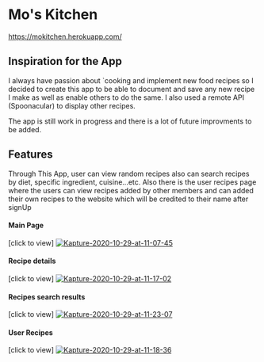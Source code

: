 # Mo's Kitchen

https://mokitchen.herokuapp.com/

## Inspiration for the App

I always have passion about `cooking and implement new food recipes so I
decided to create this app to be able to document and save any new recipe
I make as well as enable others to do the same. I also used a remote API
(Spoonacular) to display other recipes.

The app is still work in progress and there is a lot of future improvments
to be added.

## Features

Through This App, user can view random recipes also can search recipes by
diet, specific ingredient, cuisine...etc. Also there is the user recipes
page where the users can view recipes added by other members and can added
their own recipes to the website which will be credited to their name
after signUp

#### Main Page

[click to view]
<a href="https://ibb.co/F7fdHRj"><img src="https://i.ibb.co/f0KTDjP/Kapture-2020-10-29-at-11-07-45.gif" alt="Kapture-2020-10-29-at-11-07-45" border="0" /></a>

#### Recipe details 

[click to view]
<a href="https://ibb.co/RQPgQR1"><img src="https://i.ibb.co/Dwk1w0N/Kapture-2020-10-29-at-11-17-02.gif" alt="Kapture-2020-10-29-at-11-17-02" border="0" /></a>

#### Recipes search results

[click to view]
<a href="https://ibb.co/0s0zt4c"><img src="https://i.ibb.co/BnhYNWt/Kapture-2020-10-29-at-11-23-07.gif" alt="Kapture-2020-10-29-at-11-23-07" border="0" /></a>

#### User Recipes

[click to view]
<a href="https://ibb.co/vdj33X1"><img src="https://i.ibb.co/4SV881W/Kapture-2020-10-29-at-11-18-36.gif" alt="Kapture-2020-10-29-at-11-18-36" border="0" /></a>


